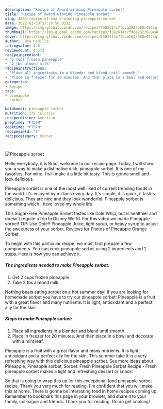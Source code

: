 ```yaml
---
description: "Recipe of Award-winning Pineapple sorbet"
title: "Recipe of Award-winning Pineapple sorbet"
slug: 3804-recipe-of-award-winning-pineapple-sorbet
date: 2022-01-30T17:26:56.033Z
image: https://img-global.cpcdn.com/recipes/f582614c7fdca202/680x482cq70/pineapple-sorbet-recipe-main-photo.jpg
thumbnail: https://img-global.cpcdn.com/recipes/f582614c7fdca202/680x482cq70/pineapple-sorbet-recipe-main-photo.jpg
cover: https://img-global.cpcdn.com/recipes/f582614c7fdca202/680x482cq70/pineapple-sorbet-recipe-main-photo.jpg
author: Lura Padilla
ratingvalue: 4.6
reviewcount: 43573
recipeingredient:
- "2 cups frozen pineapple"
- "2 tbs almond milk"
recipeinstructions:
- "Place all ingredients in a blender and blend until smooth."
- "Place in freezer for 20 minutes. And then place in a bowl and decorate with a mint leaf."
categories:
- Recipe
tags:
- pineapple
- sorbet

katakunci: pineapple sorbet 
nutrition: 275 calories
recipecuisine: American
preptime: "PT30M"
cooktime: "PT57M"
recipeyield: "2"
recipecategory: Dinner

---
```



![Pineapple sorbet](https://img-global.cpcdn.com/recipes/f582614c7fdca202/680x482cq70/pineapple-sorbet-recipe-main-photo.jpg)

Hello everybody, it is Brad, welcome to our recipe page. Today, I will show you a way to make a distinctive dish, pineapple sorbet. It is one of my favorites. For mine, I will make it a little bit tasty. This is gonna smell and look delicious.

Pineapple sorbet is one of the most well liked of current trending foods in the world. It's enjoyed by millions every day. It's simple, it is quick, it tastes delicious. They are nice and they look wonderful. Pineapple sorbet is something which I have loved my whole life.

This Sugar-Free Pineapple Sorbet tastes like Dole Whip, but is healthier and doesn&#39;t require a trip to Disney World. For this video we made Pineapple sorbet! TIP: Use Dole® Pineapple Juice, light syrup, or heavy syrup to adjust the sweetness of your sorbet. Reviews for Photos of Pineapple Orange Sorbet.


To begin with this particular recipe, we must first prepare a few components. You can cook pineapple sorbet using 2 ingredients and 2 steps. Here is how you can achieve it.

<!--inarticleads1-->

##### The ingredients needed to make Pineapple sorbet:

1. Get 2 cups frozen pineapple
1. Take 2 tbs almond milk


Nothing beats eating sorbet on a hot summer day! If you are looking for homemade sorbet you have to try our pineapple sorbet! Pineapple is a fruit with a great flavor and many nutrients. It is light, antioxidant and a perfect ally for the skin. 

<!--inarticleads2-->

##### Steps to make Pineapple sorbet:

1. Place all ingredients in a blender and blend until smooth.
1. Place in freezer for 20 minutes. And then place in a bowl and decorate with a mint leaf.


Pineapple is a fruit with a great flavor and many nutrients. It is light, antioxidant and a perfect ally for the skin. This summer take it in a very refreshing way with this delicious pineapple sorbet. See more ideas about Pineapple, Pineapple sorbet, Sorbet. Fresh Pineapple Sorbet Recipe - Fresh pineapple sorbet makes a light and refreshing dessert or snack! 

So that is going to wrap this up for this exceptional food pineapple sorbet recipe. Thank you very much for reading. I'm confident that you will make this at home. There is gonna be interesting food in home recipes coming up. Remember to bookmark this page in your browser, and share it to your family, colleague and friends. Thank you for reading. Go on get cooking!
